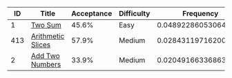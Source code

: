 |ID|Title|Acceptance|Difficulty|Frequency|
|----|-----|----|---|---|
|1|[Two Sum]( https://leetcode.com/problems/two-sum)|45.6%|Easy|0.04892286053064383|
|413|[Arithmetic Slices]( https://leetcode.com/problems/arithmetic-slices)|57.9%|Medium|0.028431197162004825|
|2|[Add Two Numbers]( https://leetcode.com/problems/add-two-numbers)|33.9%|Medium|0.020491663368639005|
